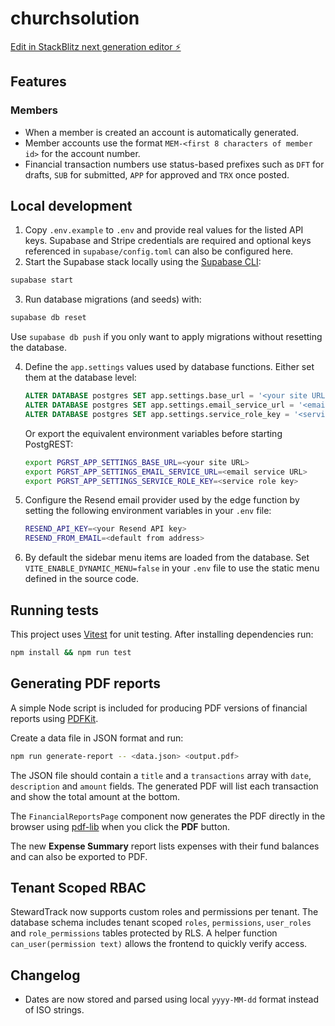 # churchsolution

[Edit in StackBlitz next generation editor ⚡️](https://stackblitz.com/~/github.com/faithfulcoronel/churchsolution)

## Features

### Members

- When a member is created an account is automatically generated.
- Member accounts use the format `MEM-<first 8 characters of member id>` for the account number.
- Financial transaction numbers use status-based prefixes such as `DFT` for drafts,
  `SUB` for submitted, `APP` for approved and `TRX` once posted.

## Local development

1. Copy `.env.example` to `.env` and provide real values for the listed API keys.
   Supabase and Stripe credentials are required and optional keys referenced in
   `supabase/config.toml` can also be configured here.
2. Start the Supabase stack locally using the [Supabase CLI](https://supabase.com/docs/guides/cli):

```bash
supabase start
```

3. Run database migrations (and seeds) with:

```bash
supabase db reset
```

   Use `supabase db push` if you only want to apply migrations without resetting
   the database.

4. Define the `app.settings` values used by database functions. Either set them
   at the database level:

   ```sql
   ALTER DATABASE postgres SET app.settings.base_url = '<your site URL>';
   ALTER DATABASE postgres SET app.settings.email_service_url = '<email service URL>';
   ALTER DATABASE postgres SET app.settings.service_role_key = '<service role key>';
   ```

   Or export the equivalent environment variables before starting PostgREST:

   ```bash
   export PGRST_APP_SETTINGS_BASE_URL=<your site URL>
   export PGRST_APP_SETTINGS_EMAIL_SERVICE_URL=<email service URL>
   export PGRST_APP_SETTINGS_SERVICE_ROLE_KEY=<service role key>
   ```

5. Configure the Resend email provider used by the edge function by setting
   the following environment variables in your `.env` file:

   ```bash
   RESEND_API_KEY=<your Resend API key>
   RESEND_FROM_EMAIL=<default from address>
   ```

6. By default the sidebar menu items are loaded from the database. Set
   `VITE_ENABLE_DYNAMIC_MENU=false` in your `.env` file to use the static
   menu defined in the source code.

## Running tests

This project uses [Vitest](https://vitest.dev) for unit testing. After installing
dependencies run:

```bash
npm install && npm run test
```

## Generating PDF reports

A simple Node script is included for producing PDF versions of financial reports
using [PDFKit](https://pdfkit.org/).

Create a data file in JSON format and run:

```bash
npm run generate-report -- <data.json> <output.pdf>
```

The JSON file should contain a `title` and a `transactions` array with `date`,
`description` and `amount` fields. The generated PDF will list each transaction
and show the total amount at the bottom.

The `FinancialReportsPage` component now generates the PDF directly in the
browser using [pdf-lib](https://pdf-lib.js.org/) when you click the **PDF** button.

The new **Expense Summary** report lists expenses with their fund balances and
can also be exported to PDF.

## Tenant Scoped RBAC

StewardTrack now supports custom roles and permissions per tenant. The database schema includes tenant scoped `roles`, `permissions`, `user_roles` and `role_permissions` tables protected by RLS.
A helper function `can_user(permission text)` allows the frontend to quickly verify access.

## Changelog

- Dates are now stored and parsed using local `yyyy-MM-dd` format instead of ISO strings.


